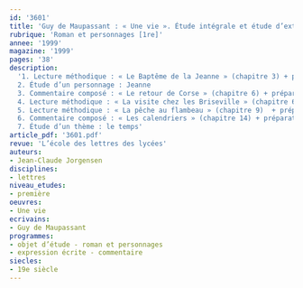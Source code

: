 ```yaml
---
id: '3601'
title: 'Guy de Maupassant : « Une vie ». Étude intégrale et étude d’extraits '
rubrique: 'Roman et personnages [1re]'
annee: '1999'
magazine: '1999'
pages: '38'
description: 
  '1. Lecture méthodique : « Le Baptême de la Jeanne » (chapitre 3) + préparation à l’entretien (oral de l’ÉAF)
  2. Étude d’un personnage : Jeanne
  3. Commentaire composé : « Le retour de Corse » (chapitre 6) + préparation à l’entretien
  4. Lecture méthodique : « La visite chez les Briseville » (chapitre 6) + préparation à l’entretien
  5. Lecture méthodique : « La pêche au flambeau » (chapitre 9)  + préparation à l’entretien (oral de l’ÉAF)
  6. Commentaire composé : « Les calendriers » (chapitre 14) + préparation à l’entretien
  7. Étude d’un thème : le temps'
article_pdf: '3601.pdf'
revue: 'L’école des lettres des lycées'
auteurs:
- Jean-Claude Jorgensen
disciplines:
- lettres
niveau_etudes:
- première
oeuvres:
- Une vie
ecrivains:
- Guy de Maupassant
programmes:
- objet d’étude - roman et personnages
- expression écrite - commentaire
siecles:
- 19e siècle
---
```

